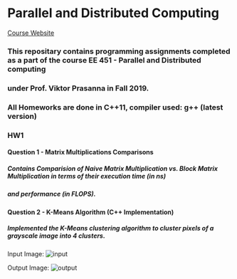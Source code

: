 # Parallel and Distributed Computing 
[Course Website](https://sites.usc.edu/prasanna/teaching/fall2019/ee451/)
### This repositary contains programming assignments completed as a part of the course EE 451 - Parallel and Distributed computing 
### under Prof. Viktor Prasanna in Fall 2019.

### All Homeworks are done in C++11, compiler used: g++ (latest version)


### HW1

#### Question 1 - Matrix Multiplications Comparisons
##### Contains Comparision of Naive Matrix Multiplication vs. Block Matrix Multiplication in terms of their execution time (in ns)
##### and performance (in FLOPS).

#### Question 2 - K-Means Algorithm (C++ Implementation)
##### Implemented the K-Means clustering algorithm to cluster pixels of a grayscale image into 4 clusters.
Input Image:
![input](https://user-images.githubusercontent.com/19183728/64072012-f231d680-cc3b-11e9-95b1-cc51c30955af.jpg)

Output Image:
![output](https://user-images.githubusercontent.com/19183728/64072015-fc53d500-cc3b-11e9-9df5-ad5519309305.jpg)


